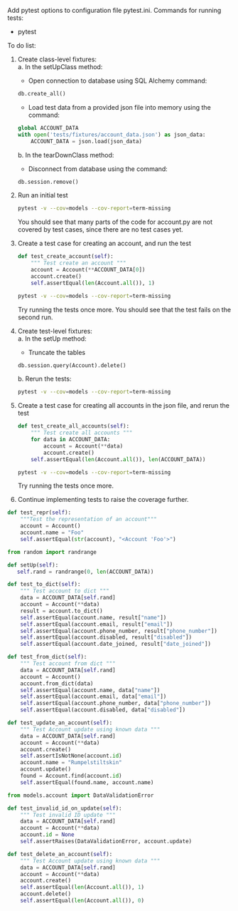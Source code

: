 Add pytest options to configuration file pytest.ini.
Commands for running tests:
- pytest

To do list:
1. Create class-level fixtures:  
   a. In the setUpClass method:
      - Open connection to database using SQL Alchemy command:
      ```py
      db.create_all()
      ```
      - Load test data from a provided json file into memory using the command:
      ```py
      global ACCOUNT_DATA
      with open('tests/fixtures/account_data.json') as json_data:
          ACCOUNT_DATA = json.load(json_data)
      ```
   b. In the tearDownClass method:
      - Disconnect from database using the command:
      ```py
      db.session.remove()
      ```
    
3. Run an initial test
   ```bash
   pytest -v --cov=models --cov-report=term-missing
   ```
   You should see that many parts of the code for account.py are not covered by test cases, since there are no test cases yet.

4. Create a test case for creating an account, and run the test
   ```py
   def test_create_account(self):
       """ Test create an account """
       account = Account(**ACCOUNT_DATA[0])
       account.create()
       self.assertEqual(len(Account.all()), 1)
   ```
   ```bash
   pytest -v --cov=models --cov-report=term-missing
   ```
   Try running the tests once more. You should see that the test fails on the second run.
   
5. Create test-level fixtures:  
   a. In the setUp method:
      - Truncate the tables
      ```py
      db.session.query(Account).delete()
      ```
   b. Rerun the tests:
   ```bash
   pytest -v --cov=models --cov-report=term-missing
   ```
   
6. Create a test case for creating all accounts in the json file, and rerun the test
   ```py
   def test_create_all_accounts(self):
       """ Test create all accounts """
       for data in ACCOUNT_DATA:
           account = Account(**data)
           account.create()
       self.assertEqual(len(Account.all()), len(ACCOUNT_DATA))
   ```
   ```bash
   pytest -v --cov=models --cov-report=term-missing
   ```
   Try running the tests once more.

7. Continue implementing tests to raise the coverage further.

```py
def test_repr(self):
    """Test the representation of an account"""
    account = Account()
    account.name = "Foo"
    self.assertEqual(str(account), "<Account 'Foo'>")
```

```py
from random import randrange
```

```py
def setUp(self):
   self.rand = randrange(0, len(ACCOUNT_DATA))

def test_to_dict(self):
    """ Test account to dict """
    data = ACCOUNT_DATA[self.rand]
    account = Account(**data)
    result = account.to_dict()
    self.assertEqual(account.name, result["name"])
    self.assertEqual(account.email, result["email"])
    self.assertEqual(account.phone_number, result["phone_number"])
    self.assertEqual(account.disabled, result["disabled"])
    self.assertEqual(account.date_joined, result["date_joined"])
```

```py
def test_from_dict(self):
    """ Test account from dict """
    data = ACCOUNT_DATA[self.rand]
    account = Account()
    account.from_dict(data)
    self.assertEqual(account.name, data["name"])
    self.assertEqual(account.email, data["email"])
    self.assertEqual(account.phone_number, data["phone_number"])
    self.assertEqual(account.disabled, data["disabled"])
```

```py
def test_update_an_account(self):
    """ Test Account update using known data """
    data = ACCOUNT_DATA[self.rand]
    account = Account(**data)
    account.create()
    self.assertIsNotNone(account.id)
    account.name = "Rumpelstiltskin"
    account.update()
    found = Account.find(account.id)
    self.assertEqual(found.name, account.name)
```

```py
from models.account import DataValidationError
```
```py
def test_invalid_id_on_update(self):
    """ Test invalid ID update """
    data = ACCOUNT_DATA[self.rand]
    account = Account(**data)
    account.id = None
    self.assertRaises(DataValidationError, account.update)
```

```py
def test_delete_an_account(self):
    """ Test Account update using known data """
    data = ACCOUNT_DATA[self.rand]
    account = Account(**data)
    account.create()
    self.assertEqual(len(Account.all()), 1)
    account.delete()
    self.assertEqual(len(Account.all()), 0)
```
